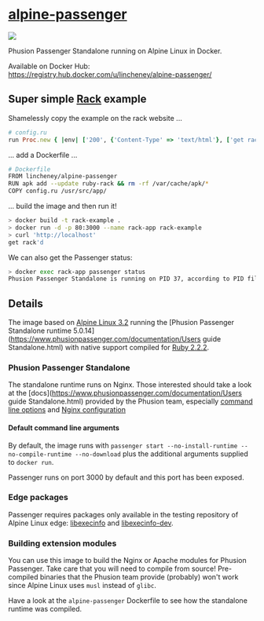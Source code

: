 # [alpine-passenger](https://registry.hub.docker.com/u/lincheney/alpine-passenger/)
[![](https://badge.imagelayers.io/lincheney/alpine-passenger:latest.svg)](https://imagelayers.io/?images=lincheney/alpine-passenger:latest 'Get your own badge on imagelayers.io')

Phusion Passenger Standalone running on Alpine Linux in Docker.

Available on Docker Hub: https://registry.hub.docker.com/u/lincheney/alpine-passenger/

## Super simple [Rack](http://rack.github.io/) example

Shamelessly copy the example on the rack website ...
```ruby
# config.ru
run Proc.new { |env| ['200', {'Content-Type' => 'text/html'}, ['get rack\'d']] }
```

... add a Dockerfile ...
```sh
# Dockerfile
FROM lincheney/alpine-passenger
RUN apk add --update ruby-rack && rm -rf /var/cache/apk/*
COPY config.ru /usr/src/app/
```

... build the image and then run it!
```sh
> docker build -t rack-example .
> docker run -d -p 80:3000 --name rack-app rack-example
> curl 'http://localhost'
get rack'd
```

We can also get the Passenger status:
```sh
> docker exec rack-app passenger status
Phusion Passenger Standalone is running on PID 37, according to PID file /usr/src/app/passenger.3000.pid
```

## Details

The image based on [Alpine Linux 3.2](https://registry.hub.docker.com/_/alpine/)
running the [Phusion Passenger Standalone runtime 5.0.14](https://www.phusionpassenger.com/documentation/Users guide Standalone.html)
with native support compiled for [Ruby 2.2.2](http://pkgs.alpinelinux.org/package/main/x86_64/ruby).

### Phusion Passenger Standalone

The standalone runtime runs on Nginx. Those interested should take a look at the 
[docs](https://www.phusionpassenger.com/documentation/Users guide Standalone.html) provided by the Phusion team, especially [command line options](https://www.phusionpassenger.com/documentation/Users%20guide%20Standalone.html#_command_line_options)
and [Nginx configuration](https://www.phusionpassenger.com/documentation/Users%20guide%20Standalone.html#advanced_configuration)

#### Default command line arguments

By default, the image runs with `passenger start --no-install-runtime --no-compile-runtime --no-download`
plus the additional arguments supplied to `docker run`.

Passenger runs on port 3000 by default and this port has been exposed.

### Edge packages

Passenger requires packages only available in the testing repository of Alpine Linux edge:
[libexecinfo](http://pkgs.alpinelinux.org/package/testing/x86_64/libexecinfo) and [libexecinfo-dev](http://pkgs.alpinelinux.org/package/testing/x86_64/libexecinfo-dev).

### Building extension modules

You can use this image to build the Nginx or Apache modules for Phusion Passenger.
Take care that you will need to compile from source! Pre-compiled binaries that the Phusion team
provide (probably) won't work since Alpine Linux uses `musl` instead of `glibc`.

Have a look at the `alpine-passenger` Dockerfile to see how the standalone runtime was compiled.
